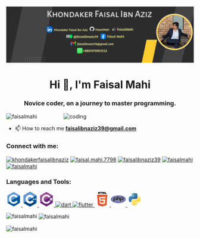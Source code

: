 ![logo](https://github.com/FaisalMahi/FaisalMahi/blob/main/GitHub_Banner.png)
<h1 align="center">Hi 👋, I'm Faisal Mahi</h1>
<h3 align="center">Novice coder, on a journey to master programming.</h3>
<img align="right" alt="coding" width="350" src="https://user-images.githubusercontent.com/69011963/137184767-79a13ec7-1bb3-4341-a6da-3a149c9c159a.gif">
<p align="left"> <img src="https://komarev.com/ghpvc/?username=faisalmahi&label=Profile%20views&color=0e75b6&style=flat" alt="faisalmahi" /> </p>

- 📫 How to reach me **faisalibnaziz39@gmail.com**

<h3 align="left">Connect with me:</h3>
<p align="left">
<a href="https://linkedin.com/in/khondakerfaisalibnaziz" target="blank"><img align="center" src="https://raw.githubusercontent.com/rahuldkjain/github-profile-readme-generator/master/src/images/icons/Social/linked-in-alt.svg" alt="khondakerfaisalibnaziz" height="30" width="40" /></a>
<a href="https://fb.com/faisal.mahi.7798" target="blank"><img align="center" src="https://raw.githubusercontent.com/rahuldkjain/github-profile-readme-generator/master/src/images/icons/Social/facebook.svg" alt="faisal.mahi.7798" height="30" width="40" /></a>
<a href="https://www.hackerrank.com/faisalibnaziz39" target="blank"><img align="center" src="https://raw.githubusercontent.com/rahuldkjain/github-profile-readme-generator/master/src/images/icons/Social/hackerrank.svg" alt="faisalibnaziz39" height="30" width="40" /></a>
<a href="https://codeforces.com/profile/faisalmahi" target="blank"><img align="center" src="https://raw.githubusercontent.com/rahuldkjain/github-profile-readme-generator/master/src/images/icons/Social/codeforces.svg" alt="faisalmahi" height="30" width="40" /></a>
<a href="https://www.leetcode.com/faisalmahi" target="blank"><img align="center" src="https://raw.githubusercontent.com/rahuldkjain/github-profile-readme-generator/master/src/images/icons/Social/leet-code.svg" alt="faisalmahi" height="30" width="40" /></a>
</p>

<h3 align="left">Languages and Tools:</h3>
<p align="left"> <a href="https://www.cprogramming.com/" target="_blank" rel="noreferrer"> <img src="https://raw.githubusercontent.com/devicons/devicon/master/icons/c/c-original.svg" alt="c" width="40" height="40"/> </a> <a href="https://www.w3schools.com/cpp/" target="_blank" rel="noreferrer"> <img src="https://raw.githubusercontent.com/devicons/devicon/master/icons/cplusplus/cplusplus-original.svg" alt="cplusplus" width="40" height="40"/> </a> <a href="https://www.w3schools.com/cs/" target="_blank" rel="noreferrer"> <img src="https://raw.githubusercontent.com/devicons/devicon/master/icons/csharp/csharp-original.svg" alt="csharp" width="40" height="40"/> </a> <a href="https://dart.dev" target="_blank" rel="noreferrer"> <img src="https://www.vectorlogo.zone/logos/dartlang/dartlang-icon.svg" alt="dart" width="40" height="40"/> </a> <a href="https://flutter.dev" target="_blank" rel="noreferrer"> <img src="https://www.vectorlogo.zone/logos/flutterio/flutterio-icon.svg" alt="flutter" width="40" height="40"/> </a> <a href="https://www.w3.org/html/" target="_blank" rel="noreferrer"> <img src="https://raw.githubusercontent.com/devicons/devicon/master/icons/html5/html5-original-wordmark.svg" alt="html5" width="40" height="40"/> </a> <a href="https://www.php.net" target="_blank" rel="noreferrer"> <img src="https://raw.githubusercontent.com/devicons/devicon/master/icons/php/php-original.svg" alt="php" width="40" height="40"/> </a> <a href="https://www.python.org" target="_blank" rel="noreferrer"> <img src="https://raw.githubusercontent.com/devicons/devicon/master/icons/python/python-original.svg" alt="python" width="40" height="40"/> </a> </p>

<p><img align="left" src="https://github-readme-stats.vercel.app/api/top-langs?username=faisalmahi&show_icons=true&locale=en&layout=compact" alt="faisalmahi" /></p>

<p>&nbsp;<img align="center" src="https://github-readme-stats.vercel.app/api?username=faisalmahi&show_icons=true&locale=en" alt="faisalmahi" /></p>

<p><img align="center" src="https://github-readme-streak-stats.herokuapp.com/?user=faisalmahi&" alt="faisalmahi" /></p>

